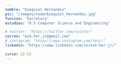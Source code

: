 ```yaml
---
nombre: "Ezequiel Hernandez"
pic: "/images/team/Ezequiel_Hernandez.jpg"
funcion: "Secretary"
estudios: "B.S Computer Science and Engineering"

# twitter: "https://twitter.com/twitter"
correo: "eze.her.jr@gmail.com"
# instagram: "https://www.instagram.com/test/"
linkedin: "https://www.linkedin.com/in/eze-her-jr/"

curso: 22-23
---
```

